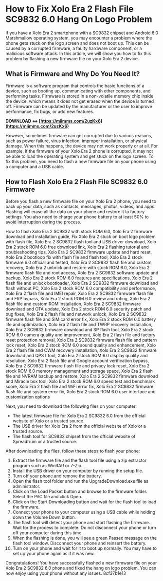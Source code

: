 
 
# How to Fix Xolo Era 2 Flash File SC9832 6.0 Hang On Logo Problem
 
If you have a Xolo Era 2 smartphone with a SC9832 chipset and Android 6.0 Marshmallow operating system, you may encounter a problem where the phone gets stuck on the logo screen and does not boot up. This can be caused by a corrupted firmware, a faulty hardware component, or a malicious software attack. In this article, we will show you how to fix this problem by flashing a new firmware file on your Xolo Era 2 device.
 
## What is Firmware and Why Do You Need It?
 
Firmware is a software program that controls the basic functions of a device, such as booting up, communicating with other components, and performing tasks. Firmware is stored in a non-volatile memory chip inside the device, which means it does not get erased when the device is turned off. Firmware can be updated by the manufacturer or the user to improve performance, fix bugs, or add new features.
 
**DOWNLOAD ↔ [https://miimms.com/2uzKx6](https://miimms.com/2uzKx6)**


 
However, sometimes firmware can get corrupted due to various reasons, such as power failure, virus infection, improper installation, or physical damage. When this happens, the device may not work properly or at all. For example, if the firmware of your Xolo Era 2 phone is corrupted, it may not be able to load the operating system and get stuck on the logo screen. To fix this problem, you need to flash a new firmware file on your phone using a computer and a USB cable.
 
## How to Flash Xolo Era 2 Flash File SC9832 6.0 Firmware
 
Before you flash a new firmware file on your Xolo Era 2 phone, you need to back up your data, such as contacts, messages, photos, videos, and apps. Flashing will erase all the data on your phone and restore it to factory settings. You also need to charge your phone battery to at least 50% to avoid interruption during the process.
 
How to flash Xolo Era 2 SC9832 with stock ROM 6.0,  Xolo Era 2 firmware download and installation guide,  Fix Xolo Era 2 stuck on boot logo problem with flash file,  Xolo Era 2 SC9832 flash tool and USB driver download,  Xolo Era 2 stock ROM 6.0 free download link,  Xolo Era 2 flashing tutorial and troubleshooting tips,  Xolo Era 2 SC9832 firmware update and hard reset,  Xolo Era 2 bootloop fix with flash file and flash tool,  Xolo Era 2 stock firmware 6.0 official and tested,  Xolo Era 2 SC9832 flash file and custom recovery,  Xolo Era 2 unbrick and restore with stock ROM 6.0,  Xolo Era 2 firmware flash file and root access,  Xolo Era 2 SC9832 software update and backup,  Xolo Era 2 stock ROM 6.0 features and specifications,  Xolo Era 2 flash file and unlock bootloader,  Xolo Era 2 SC9832 firmware download and flash without PC,  Xolo Era 2 stock ROM 6.0 compatibility and performance,  Xolo Era 2 flash file and IMEI repair,  Xolo Era 2 SC9832 firmware flash file and FRP bypass,  Xolo Era 2 stock ROM 6.0 review and rating,  Xolo Era 2 flash file and custom ROM installation,  Xolo Era 2 SC9832 firmware download and OTA update,  Xolo Era 2 stock ROM 6.0 security patch and bug fixes,  Xolo Era 2 flash file and network unlock,  Xolo Era 2 SC9832 firmware flash file and SIM card error fix,  Xolo Era 2 stock ROM 6.0 battery life and optimization,  Xolo Era 2 flash file and TWRP recovery installation,  Xolo Era 2 SC9832 firmware download and SP flash tool,  Xolo Era 2 stock ROM 6.0 camera quality and improvement,  Xolo Era 2 flash file and factory reset protection removal,  Xolo Era 2 SC9832 firmware flash file and pattern lock reset,  Xolo Era 2 stock ROM 6.0 sound quality and enhancement,  Xolo Era 2 flash file and CWM recovery installation,  Xolo Era 2 SC9832 firmware download and QPST tool,  Xolo Era 2 stock ROM 6.0 display quality and resolution,  Xolo Era 2 flash file and Google account verification bypass,  Xolo Era 2 SC9832 firmware flash file and privacy lock reset,  Xolo Era 2 stock ROM 6.0 memory management and storage space,  Xolo Era 2 flash file and NVRAM backup and restore,  Xolo Era 2 SC9832 firmware download and Miracle box tool,  Xolo Era 2 stock ROM 6.0 speed test and benchmark score,  Xolo Era 2 flash file and WiFi error fix,  Xolo Era 2 SC9832 firmware flash file and system error fix,  Xolo Era 2 stock ROM 6.0 user interface and customization options
 
Next, you need to download the following files on your computer:
 
- The latest firmware file for Xolo Era 2 SC9832 6.0 from the official website of Xolo or a trusted source.
- The USB driver for Xolo Era 2 from the official website of Xolo or a trusted source.
- The flash tool for SC9832 chipset from the official website of Spreadtrum or a trusted source.

After downloading the files, follow these steps to flash your phone:

1. Extract the firmware file and the flash tool file using a zip extractor program such as WinRAR or 7-Zip.
2. Install the USB driver on your computer by running the setup file.
3. Turn off your phone and remove the battery.
4. Open the flash tool folder and run the UpgradeDownload.exe file as administrator.
5. Click on the Load Packet button and browse to the firmware folder. Select the PAC file and click Open.
6. Click on the Start Downloading button and wait for the flash tool to load the firmware.
7. Connect your phone to your computer using a USB cable while holding down the Volume Down button.
8. The flash tool will detect your phone and start flashing the firmware. Wait for the process to complete. Do not disconnect your phone or turn off your computer during this time.
9. When the flashing is done, you will see a green Passed message on the flash tool window. Disconnect your phone and reinsert the battery.
10. Turn on your phone and wait for it to boot up normally. You may have to set up your phone again as if it was new.

Congratulations! You have successfully flashed a new firmware file on your Xolo Era 2 SC9832 6.0 phone and fixed the hang on logo problem. You can now enjoy using your phone without any issues.
 8cf37b1e13
 
